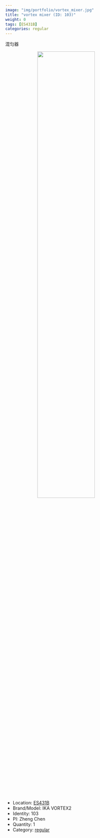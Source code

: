 ```yaml
---
image: "img/portfolio/vortex_mixer.jpg"
title: "vortex mixer (ID: 103)"
weight: 0
tags: [ES431B]
categories: regular
---
```


混匀器

<!--more-->

<img src="../../img/portfolio/vortex_mixer.jpg" width="60%" style="display: block; margin: auto;">

- Location: [ES431B](../../tags/es431b)
- Brand/Model: IKA VORTEX2
- Identity: 103
- PI: Zheng Chen
- Quantity: 1
- Category: [regular](../../categories/regular)






